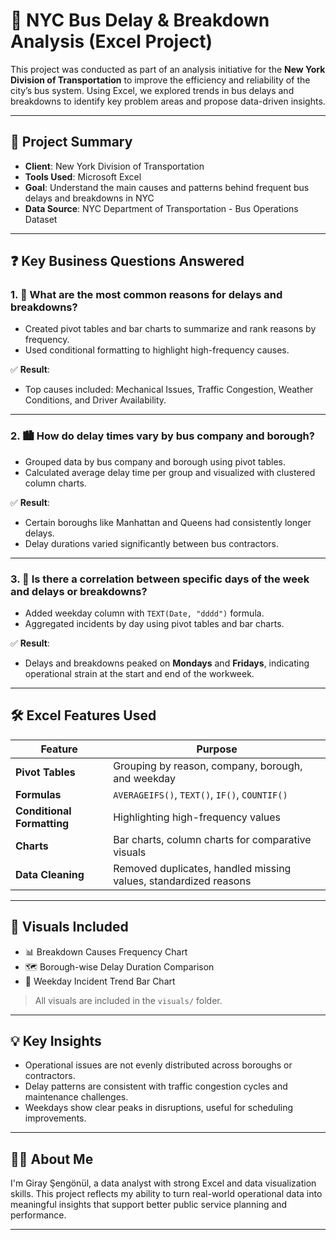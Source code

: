 # 🚌 NYC Bus Delay & Breakdown Analysis (Excel Project)

This project was conducted as part of an analysis initiative for the **New York Division of Transportation** to improve the efficiency and reliability of the city’s bus system. Using Excel, we explored trends in bus delays and breakdowns to identify key problem areas and propose data-driven insights.

---

## 📁 Project Summary

- **Client**: New York Division of Transportation  
- **Tools Used**: Microsoft Excel  
- **Goal**: Understand the main causes and patterns behind frequent bus delays and breakdowns in NYC  
- **Data Source**: NYC Department of Transportation - Bus Operations Dataset  

---

## ❓ Key Business Questions Answered

### 1. 🚧 What are the most common reasons for delays and breakdowns?

- Created pivot tables and bar charts to summarize and rank reasons by frequency.
- Used conditional formatting to highlight high-frequency causes.

✅ **Result**:  
- Top causes included: Mechanical Issues, Traffic Congestion, Weather Conditions, and Driver Availability.

---

### 2. 🏙️ How do delay times vary by bus company and borough?

- Grouped data by bus company and borough using pivot tables.
- Calculated average delay time per group and visualized with clustered column charts.

✅ **Result**:  
- Certain boroughs like Manhattan and Queens had consistently longer delays.
- Delay durations varied significantly between bus contractors.

---

### 3. 📅 Is there a correlation between specific days of the week and delays or breakdowns?

- Added weekday column with `TEXT(Date, "dddd")` formula.
- Aggregated incidents by day using pivot tables and bar charts.

✅ **Result**:  
- Delays and breakdowns peaked on **Mondays** and **Fridays**, indicating operational strain at the start and end of the workweek.

---

## 🛠️ Excel Features Used

| Feature | Purpose |
|--------|---------|
| **Pivot Tables** | Grouping by reason, company, borough, and weekday |
| **Formulas** | `AVERAGEIFS()`, `TEXT()`, `IF()`, `COUNTIF()` |
| **Conditional Formatting** | Highlighting high-frequency values |
| **Charts** | Bar charts, column charts for comparative visuals |
| **Data Cleaning** | Removed duplicates, handled missing values, standardized reasons |

---

## 📸 Visuals Included

- 📊 Breakdown Causes Frequency Chart  
- 🗺️ Borough-wise Delay Duration Comparison  
- 📅 Weekday Incident Trend Bar Chart

> All visuals are included in the `visuals/` folder.

---


## 💡 Key Insights

- Operational issues are not evenly distributed across boroughs or contractors.
- Delay patterns are consistent with traffic congestion cycles and maintenance challenges.
- Weekdays show clear peaks in disruptions, useful for scheduling improvements.

---

## 🧑‍💼 About Me

I'm Giray Şengönül, a data analyst with strong Excel and data visualization skills. This project reflects my ability to turn real-world operational data into meaningful insights that support better public service planning and performance.

---

